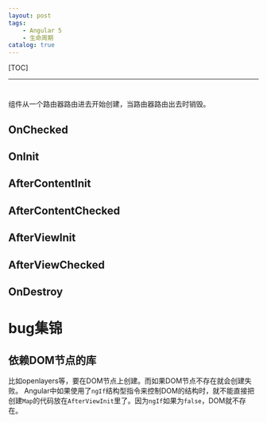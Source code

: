 ```yaml
---
layout: post
tags: 
    - Angular 5
    - 生命周期
catalog: true
---
```


[TOC]

---

#

组件从一个路由器路由进去开始创建，当路由器路由出去时销毁。

## OnChecked

## OnInit

## AfterContentInit

## AfterContentChecked

## AfterViewInit

## AfterViewChecked

## OnDestroy

# bug集锦

## 依赖DOM节点的库

比如openlayers等，要在DOM节点上创建。而如果DOM节点不存在就会创建失败。
Angular中如果使用了`ngIf`结构型指令来控制DOM的结构时，就不能直接把创建`Map`的代码放在`AfterViewInit`里了。因为`ngIf`如果为`false`，DOM就不存在。